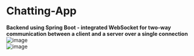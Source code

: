 # Chatting-App
**Backend using Spring Boot - integrated WebSocket for two-way communication between a client and a server over a single connection**
![image](https://github.com/user-attachments/assets/3f1e1c80-a379-400a-91b9-1e10e437d947)
<br>
![image](https://github.com/user-attachments/assets/19d5044f-d7fc-4a71-be3d-28ec4257a5f3)

